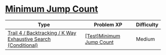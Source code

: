 # [Minimum Jump Count](https://www.codetree.ai/trails/complete/curated-cards/test-min-num-of-jumps)

|Type|Problem XP|Difficulty|
|---|---|---|
|[Trail 4 / Backtracking / K Way Exhaustive Search (Conditional)](https://www.codetree.ai/trail-info/intermediate-low/)|[[Test]Minimum Jump Count](https://www.codetree.ai/trails/complete/curated-cards/test-min-num-of-jumps/)|Medium|

